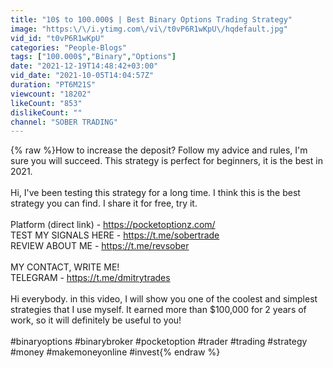 ```yaml
---
title: "10$ to 100.000$ | Best Binary Options Trading Strategy"
image: "https:\/\/i.ytimg.com\/vi\/t0vP6R1wKpU\/hqdefault.jpg"
vid_id: "t0vP6R1wKpU"
categories: "People-Blogs"
tags: ["100.000$","Binary","Options"]
date: "2021-12-19T14:48:42+03:00"
vid_date: "2021-10-05T14:04:57Z"
duration: "PT6M21S"
viewcount: "18202"
likeCount: "853"
dislikeCount: ""
channel: "SOBER TRADING"
---
```

{% raw %}How to increase the deposit? Follow my advice and rules, I'm sure you will succeed. This strategy is perfect for beginners, it is the best in 2021.<br /><br />Hi, I've been testing this strategy for a long time. I think this is the best strategy you can find. I share it for free, try it.<br /><br />Platform (direct link) - <a rel="nofollow" target="blank" href="https://pocketoptionz.com/">https://pocketoptionz.com/</a><br />TEST MY SIGNALS HERE - <a rel="nofollow" target="blank" href="https://t.me/sobertrade">https://t.me/sobertrade</a><br />REVIEW ABOUT ME - <a rel="nofollow" target="blank" href="https://t.me/revsober">https://t.me/revsober</a><br /><br />MY CONTACT, WRITE ME! <br />TELEGRAM - <a rel="nofollow" target="blank" href="https://t.me/dmitrytrades">https://t.me/dmitrytrades</a><br /><br />Hi everybody. in this video, I will show you one of the coolest and simplest strategies that I use myself. It earned more than $100,000 for 2 years of work, so it will definitely be useful to you!<br /><br />#binaryoptions #binarybroker #pocketoption #trader #trading #strategy #money  #makemoneyonline #invest{% endraw %}
